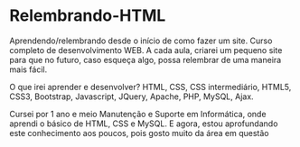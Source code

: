 # Relembrando-HTML
Aprendendo/relembrando desde o início de como fazer um site.
Curso completo de desenvolvimento WEB.
A cada aula, criarei um pequeno site para que no futuro, caso esqueça algo, possa relembrar de uma maneira mais fácil.

O que irei aprender e desenvolver?
HTML, CSS, CSS intermediário, HTML5, CSS3, Bootstrap, Javascript, JQuery, Apache, PHP, MySQL, Ajax.

Cursei por 1 ano e meio Manutenção e Suporte em Informática, onde aprendi o básico de HTML, CSS e MySQL. 
E agora, estou aprofundando este conhecimento aos poucos, pois gosto muito da área em questão
